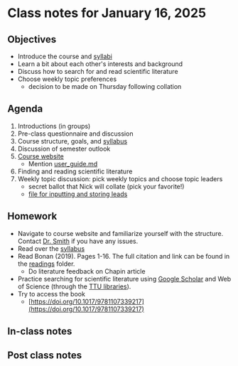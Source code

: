 # Class notes for January 16, 2025

## Objectives
- Introduce the course and [syllabi](../syllabus)
- Learn a bit about each other's interests and background
- Discuss how to search for and read scientific literature
- Choose weekly topic preferences
	- decision to be made on Thursday following collation

## Agenda
1. Introductions (in groups)
2. Pre-class questionnaire and discussion
3. Course structure, goals, and [syllabus](../syllabus)
4. Discussion of semester outlook
5. [Course website](https://github.com/SmithEcophysLab/biol6301_sprin2025)
	- Mention [user_guide.md](../user_guide.md)
6. Finding and reading scientific literature
7. Weekly topic discussion: pick weekly topics and choose topic leaders
	- secret ballot that Nick will collate (pick your favorite!)
	- [file for inputting and storing leads](../weekly_leads/weekly_leads.md)

## Homework
- Navigate to course website and familiarize yourself with the structure.
Contact [Dr. Smith](mailto:nick.smith@ttu.edu) if you have any issues.
- Read over the [syllabus](../syllabus)
- Read Bonan (2019). Pages 1-16. The full citation and link can be found in the 
[readings](../readings) folder.
	- Do literature feedback on Chapin article
- Practice searching for scientific literature using 
[Google Scholar](http://scholar.google.com)
and Web of Science (through the [TTU libraries](https://www.depts.ttu.edu/library/)).
- Try to access the book
	- [https://doi.org/10.1017/9781107339217](https://doi.org/10.1017/9781107339217)

## In-class notes

## Post class notes
